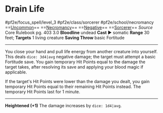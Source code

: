 # Drain Life
#pf2e/focus_spell/level_3 #pf2e/class/sorcerer #pf2e/school/necromancy 
==[Uncommon](../../../../../TTRPGShare-Pathfinder-2E-Vault/rules/traits/uncommon.md)== ==[Necromancy](../../../../../TTRPGShare-Pathfinder-2E-Vault/rules/traits/necromancy.md)== ==[Negative](../../../../../TTRPGShare-Pathfinder-2E-Vault/rules/traits/negative.md)== ==[Sorcerer](../../../../../TTRPGShare-Pathfinder-2E-Vault/rules/traits/sorcerer.md)==
*Source* Core Rulebook pg. 403 3.0
**Bloodline** undead
**Cast** ► somatic
**Range** 30 feet; **Targets** 1 living creature
**Saving Throw** basic Fortitude

---
You close your hand and pull life energy from another creature into yourself. This deals `dice: 3d4|avg` negative damage; the target must attempt a basic Fortitude save. You gain temporary Hit Points equal to the damage the target takes, after resolving its save and applying your blood magic if applicable.

If the target's Hit Points were lower than the damage you dealt, you gain temporary Hit Points equal to their remaining Hit Points instead. The temporary Hit Points last for 1 minute.

<hr>

**Heightened (+1)** The damage increases by `dice: 1d4|avg`.